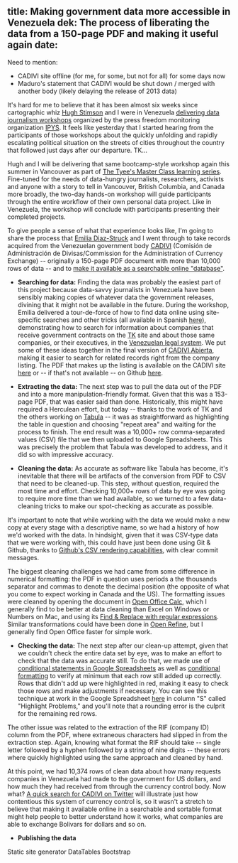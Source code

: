 title: Making government data more accessible in Venezuela
dek: The process of liberating the data from a 150-page PDF and making it useful again
date:
---

Need to mention:

* CADIVI site offline (for me, for some, but not for all) for some days now
* Maduro's statement that CADIVI would be shut down / merged with another body (likely delaying the release of 2013 data)


It's hard for me to believe that it has been almost six weeks since cartographic whiz [Hugh Stimson](TK) and I were in Venezuela [delivering data journalism workshops](TK) organized by the press freedom monitoring organization [IPYS](TK). It feels like yesterday that I started hearing from the participants of those workshops about the quickly unfolding and rapidly escalating political situation on the streets of cities throughout the country that followed just days after our departure. TK...

Hugh and I will be delivering that same bootcamp-style workshop again this summer in Vancouver as part of [The Tyee's Master Class learning series](http://thetyee.ca/MasterClass/Spring2014/Data-Bootcamp/). Fine-tuned for the needs of data-hungry journalists, researchers, activists and anyone with a story to tell in Vancouver, British Columbia, and Canada more broadly, the two-day hands-on workshop will guide participants through the entire workflow of their own personal data project. Like in Venezuela, the workshop will conclude with participants presenting their completed projects.

To give people a sense of what that experience looks like, I'm going to share the process that [Emilia Diaz-Struck](TK) and I went through to take records acquired from the Venezuelan government body [CADIVI](TK) (Comisión de Administración de Divisas/Commission for the Administration of Currency Exchange) -- originally a 150-page PDF document with more than 10,000 rows of data -- and to [make it available as a searchable online "database"](http://phillipadsmith.github.io/cadivi/).

* **Searching for data:** Finding the data was probably the easiest part of this project because data-savvy journalists in Venezuela have been sensibly making copies of whatever data the government releases, divining that it might not be available in the future. During the workshop, Emilia delivered a tour-de-force of how to find data online using site-specific searches and other tricks (all available in Spanish [here](TK)), demonstrating how to search for information about companies that receive government contracts on the [TK](TK) site and about those same companies, or their executives, in the [Venezuelan legal system](TK). We put some of these ideas together in the final version of [CADIVI Abierta](TK), making it easier to search for related records right from the company listing. The PDF that makes up the listing is available on the CADIVI site [here](TK) or -- if that's not available -- on Github [here](TK).

* **Extracting the data:** The next step was to pull the data out of the PDF and into a more manipulation-friendly format. Given that this was a 153-page PDF, that was easier said than done. Historically, this might have required a Herculean effort, but today -- thanks to the work of TK and the others working on [Tabula](TK) -- it was as straightforward as highlighting the table in question and choosing "repeat area" and waiting for the process to finish. The end result was a 10,000+ row comma-separated values (CSV) file that we then uploaded to Google Spreadsheets. This was precisely the problem that Tabula was developed to address, and it did so with impressive accuracy. 

* **Cleaning the data:** 
As accurate as software like Tabula has become, it's inevitable that there will be artifacts of the conversion from PDF to CSV that need to be cleaned-up. This step, without question, required the most time and effort. Checking 10,000+ rows of data by eye was going to require more time than we had available, so we turned to a few data-cleaning tricks to make our spot-checking as accurate as possible. 

It's important to note that while working with the data we would make a new copy at every stage with a descriptive name, so we had a history of how we'd worked with the data. In hindsight, given that it was CSV-type data that we were working with, this could have just been done using Git & Github, thanks to [Github's CSV rendering capabilities](https://help.github.com/articles/rendering-csv-and-tsv-data), with clear commit messages.

The biggest cleaning challenges we had came from some difference in numerical formatting: the PDF in question uses periods a the thousands separator and commas to denote the decimal position (the opposite of what you come to expect working in Canada and the US). The formatting issues were cleaned by opening the document in [Open Office Calc](TK), which I generally find to be better at data cleaning than Excel on Windows or Numbers on Mac, and using its [Find & Replace with regular expressions](TK). Similar transformations could have been done in [Open Refine](TK), but I generally find Open Office faster for simple work.

* **Checking the data:** 
The next step after our clean-up attempt, given that we couldn't check the entire data set by eye, was to make an effort to check that the data was accurate still. To do that, we made use of [conditional statements in Google Spreadsheets](TK) as well as [conditional formatting](TK) to verify at minimum that each row still added up correctly. Rows that didn't add up were highlighted in red, making it easy to check those rows and make adjustments if necessary. You can see this technique at work in the Google Spreadsheet [here](https://docs.google.com/spreadsheet/ccc?key=0AgZzmiG9MvT4dFU5OGVsNWxOcEhESVpKXzhlM2oyVXc&usp=sharing) in column "S" called "Highlight Problems," and you'll note that a rounding error is the culprit for the remaining red rows.

The other issue was related to the extraction of the RIF (company ID) column from the PDF, where extraneous characters had slipped in from the extraction step. Again, knowing what format the RIF should take -- single letter followed by a hyphen followed by a string of nine digits -- these errors where quickly highlighted using the same approach and cleaned by hand.

At this point, we had  10,374 rows of clean data about how many requests companies in Venezuela had made to the government for US dollars, and how much they had received from through the currency control body. Now what? [A quick search for CADIVI on Twitter](TK) will illustrate just how contentious this system of currency control is, so it wasn't a stretch to believe that making it available online in a searchable and sortable format might help people to  better understand how it works, what companies are able to exchange Bolivars for dollars and so on.

* **Publishing the data**

Static site generator
DataTables
Bootstrap



